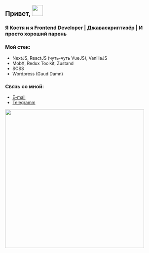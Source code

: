## Привет, <img src="https://www.emojiall.com/images/60/telegram/270c.gif" width="35" />

### Я Костя и я Frontend Developer | Джаваскриптизёр | И просто хороший парень

### Мой стек:
* NextJS, ReactJS (чуть-чуть VueJS), VanillaJS
* MobX, Redux Toolkit, Zustand
* SCSS
* Wordpress (Guud Damn)

### Связь со мной:
* [E-mail](mailto:"1konstantinmikov@gmail.com")
* [Telegramm](https://t.me/cyberqostya)

<img src="https://c.tenor.com/y2JXkY1pXkwAAAAC/tenor.gif" width="450" /> 
